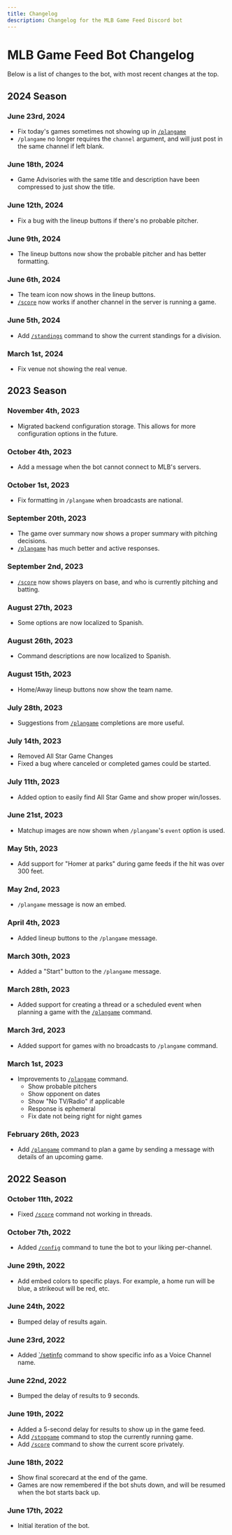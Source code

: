 ```yaml
---
title: Changelog
description: Changelog for the MLB Game Feed Discord bot
---
```


# MLB Game Feed Bot Changelog

Below is a list of changes to the bot, with most recent changes at the top.

## 2024 Season

### June 23rd, 2024

- Fix today's games sometimes not showing up in [`/plangame`](/bots/discord/mlb-game-feed/commands/plangame)
- `/plangame` no longer requires the `channel` argument, and will just post in the same channel if left blank.

### June 18th, 2024

- Game Advisories with the same title and description have been compressed to just show the title.

### June 12th, 2024

- Fix a bug with the lineup buttons if there's no probable pitcher.

### June 9th, 2024

- The lineup buttons now show the probable pitcher and has better formatting.

### June 6th, 2024

- The team icon now shows in the lineup buttons.
- [`/score`](/bots/discord/mlb-game-feed/commands/score) now works if another channel in the server is running a game.

### June 5th, 2024

- Add [`/standings`](/bots/discord/mlb-game-feed/commands/standings) command to show the current standings for a division.

### March 1st, 2024

- Fix venue not showing the real venue.

## 2023 Season

### November 4th, 2023

- Migrated backend configuration storage. This allows for more configuration options in the future.

### October 4th, 2023

- Add a message when the bot cannot connect to MLB's servers.

### October 1st, 2023

- Fix formatting in `/plangame` when broadcasts are national.

### September 20th, 2023

- The game over summary now shows a proper summary with pitching decisions.
- [`/plangame`](/bots/discord/mlb-game-feed/commands/plangame) has much better and active responses.

### September 2nd, 2023

- [`/score`](/bots/discord/mlb-game-feed/commands/score) now shows players on base, and who is currently pitching and batting.

### August 27th, 2023

- Some options are now localized to Spanish.

### August 26th, 2023

- Command descriptions are now localized to Spanish.

### August 15th, 2023

- Home/Away lineup buttons now show the team name.

### July 28th, 2023

- Suggestions from [`/plangame`](/bots/discord/mlb-game-feed/commands/plangame) completions are more useful.

### July 14th, 2023

- Removed All Star Game Changes
- Fixed a bug where canceled or completed games could be started.

### July 11th, 2023

- Added option to easily find All Star Game and show proper win/losses.

### June 21st, 2023

- Matchup images are now shown when `/plangame`'s `event` option is used.

### May 5th, 2023

- Add support for "Homer at parks" during game feeds if the hit was over 300 feet.

### May 2nd, 2023

- `/plangame` message is now an embed.

### April 4th, 2023

- Added lineup buttons to the `/plangame` message.

### March 30th, 2023

- Added a "Start" button to the `/plangame` message.

### March 28th, 2023

- Added support for creating a thread or a scheduled event when planning a game with the [`/plangame`](/bots/discord/mlb-game-feed/commands/plangame) command.

### March 3rd, 2023

- Added support for games with no broadcasts to `/plangame` command.

### March 1st, 2023

- Improvements to [`/plangame`](/bots/discord/mlb-game-feed/commands/plangame) command.
  - Show probable pitchers
  - Show opponent on dates
  - Show "No TV/Radio" if applicable
  - Response is ephemeral
  - Fix date not being right for night games

### February 26th, 2023

- Add [`/plangame`](/bots/discord/mlb-game-feed/commands/plangame) command to plan a game by sending a message with details of an upcoming game.

## 2022 Season

### October 11th, 2022

- Fixed [`/score`](/bots/discord/mlb-game-feed/commands/score) command not working in threads.

### October 7th, 2022

- Added [`/config`](/bots/discord/mlb-game-feed/commands/config) command to tune the bot to your liking per-channel.

### June 29th, 2022

- Add embed colors to specific plays. For example, a home run will be blue, a strikeout will be red, etc.

### June 24th, 2022

- Bumped delay of results again.

### June 23rd, 2022

- Added [`/setinfo](/bots/discord/mlb-game-feed/commands/setinfo) command to show specific info as a Voice Channel name.

### June 22nd, 2022

- Bumped the delay of results to 9 seconds.

### June 19th, 2022

- Added a 5-second delay for results to show up in the game feed.
- Add [`/stopgame`](/bots/discord/mlb-game-feed/commands/stopgame) command to stop the currently running game.
- Add [`/score`](/bots/discord/mlb-game-feed/commands/score) command to show the current score privately.

### June 18th, 2022

- Show final scorecard at the end of the game.
- Games are now remembered if the bot shuts down, and will be resumed when the bot starts back up.

### June 17th, 2022

- Initial iteration of the bot.
